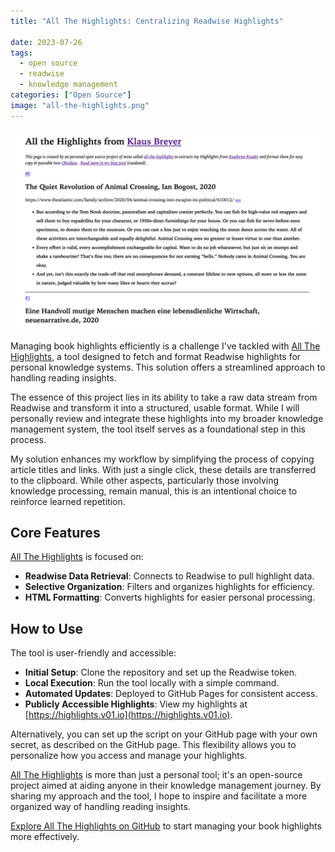 ```yaml
---
title: "All The Highlights: Centralizing Readwise Highlights"

date: 2023-07-26
tags:
  - open source
  - readwise
  - knowledge management
categories: ["Open Source"]
image: "all-the-highlights.png"
---
```


![](all-the-highlights.png)

Managing book highlights efficiently is a challenge I've tackled with [All The Highlights](https://github.com/klausbreyer/all-the-highlights), a tool designed to fetch and format Readwise highlights for personal knowledge systems. This solution offers a streamlined approach to handling reading insights.

The essence of this project lies in its ability to take a raw data stream from Readwise and transform it into a structured, usable format. While I will personally review and integrate these highlights into my broader knowledge management system, the tool itself serves as a foundational step in this process.

My solution enhances my workflow by simplifying the process of copying article titles and links. With just a single click, these details are transferred to the clipboard. While other aspects, particularly those involving knowledge processing, remain manual, this is an intentional choice to reinforce learned repetition.

## Core Features

[All The Highlights](https://github.com/klausbreyer/all-the-highlights) is focused on:

- **Readwise Data Retrieval**: Connects to Readwise to pull highlight data.
- **Selective Organization**: Filters and organizes highlights for efficiency.
- **HTML Formatting**: Converts highlights for easier personal processing.

## How to Use

The tool is user-friendly and accessible:

- **Initial Setup**: Clone the repository and set up the Readwise token.
- **Local Execution**: Run the tool locally with a simple command.
- **Automated Updates**: Deployed to GitHub Pages for consistent access.
- **Publicly Accessible Highlights**: View my highlights at [https://highlights.v01.io](https://highlights.v01.io).

Alternatively, you can set up the script on your GitHub page with your own secret, as described on the GitHub page. This flexibility allows you to personalize how you access and manage your highlights.

[All The Highlights](https://github.com/klausbreyer/all-the-highlights) is more than just a personal tool; it's an open-source project aimed at aiding anyone in their knowledge management journey. By sharing my approach and the tool, I hope to inspire and facilitate a more organized way of handling reading insights.

[Explore All The Highlights on GitHub](https://github.com/klausbreyer/all-the-highlights) to start managing your book highlights more effectively.

